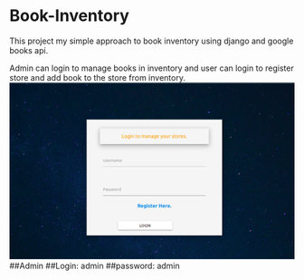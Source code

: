 # Book-Inventory

This project my simple approach to book inventory using django and google books api.

Admin can login to manage books in inventory and user can login to register store and add book to the store from inventory. 
![alt text](https://github.com/sumit-subedi/Book-Inventory/blob/main/images/login.png?raw=true)
##Admin 
##Login: admin
##password: admin
